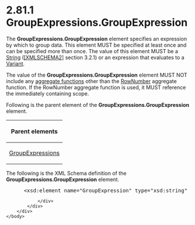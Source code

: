 <html dir="LTR" xmlns:mshelp="http://msdn.microsoft.com/mshelp" xmlns:ddue="http://ddue.schemas.microsoft.com/authoring/2003/5" xmlns:xlink="http://www.w3.org/1999/xlink" xmlns:tool="http://www.microsoft.com/tooltip">
    <head>
        <meta http-equiv="Content-Type" content="text/html; CHARSET=utf-8"></meta>
        <meta name="save" content="history"></meta>
        <title>2.81.1 GroupExpressions.GroupExpression</title>
        <xml>
            <mshelp:toctitle title="2.81.1 GroupExpressions.GroupExpression"></mshelp:toctitle>
            <mshelp:rltitle title="[MS-RDL]: GroupExpressions.GroupExpression"></mshelp:rltitle>
            <mshelp:keyword index="A" term="ce9ab038-c7b6-4ac1-ba9e-faa3a2657eb7"></mshelp:keyword>
            <mshelp:attr name="DCSext.ContentType" value="open specification"></mshelp:attr>
            <mshelp:attr name="AssetID" value="ce9ab038-c7b6-4ac1-ba9e-faa3a2657eb7"></mshelp:attr>
            <mshelp:attr name="TopicType" value="kbRef"></mshelp:attr>
            <mshelp:attr name="DCSext.Title" value="[MS-RDL]: GroupExpressions.GroupExpression" />
        </xml>
    </head>
    <body>
        <div id="header">
            <h1 class="heading">2.81.1 GroupExpressions.GroupExpression</h1>
        </div>
        <div id="mainSection">
            <div id="mainBody">
                <div id="allHistory" class="saveHistory"></div>
                <div id="sectionSection0" class="section" name="collapseableSection">
                    

<p>The <b>GroupExpressions.GroupExpression</b> element
specifies an expression by which to group data. This element MUST be specified
at least once and can be specified more than once. The value of this element
MUST be a <a href="1ed81ef3-a683-45e3-aaad-bd2bbe71bc3d.htm">String</a> (<a href="https://go.microsoft.com/fwlink/?LinkId=90610">[XMLSCHEMA2]</a> section
3.2.1) or an expression that evaluates to a <a href="b2482b3f-74ab-4ca8-a9e5-c07955011743.htm#gt_a3af3eaf-64b7-499b-a95f-193cd4c27812">Variant</a>. </p>

<p>The value of the <b>GroupExpressions.GroupExpression</b>
element MUST NOT include any <a href="b2482b3f-74ab-4ca8-a9e5-c07955011743.htm#gt_1d75df79-dbed-4ab5-8650-588c4e94ba3b">aggregate
functions</a> other than the <a href="5246ac2c-9de7-42a2-9b5a-73484f9fe73b.htm">RowNumber</a>
aggregate function. If the RowNumber aggregate function is used, it MUST
reference the immediately containing scope.</p>

<p>Following is the parent element of the <b>GroupExpressions.GroupExpression</b>
element.</p>

<table>
 <thead>
  <tr>
   <th>
   <p>Parent elements</p>
   </th>
  </tr>
 </thead>
 <tr>
  <td>
  <p><a href="81754d26-7dbd-4449-ac41-629f9a8d0feb.htm">GroupExpressions</a></p>
  </td>
 </tr>
</table>

<p>The following is the XML Schema definition of the <b>GroupExpressions.GroupExpression</b>
element.</p>

<dl>
<dd>
<div><pre> &lt;xsd:element name=&quot;GroupExpression&quot; type=&quot;xsd:string&quot; maxOccurs=&quot;unbounded&quot; /&gt;
</pre></div>
</dd></dl>


                </div>
            </div>
        </div>
    </body>
</html>